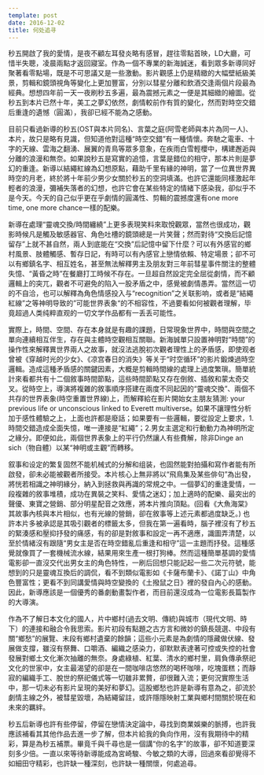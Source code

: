 ```yaml
---
template: post
date: 2016-12-02
title: 何处追寻
---
```


秒五開啟了我的愛情，是夜不顧左耳發炎略有感冒，趕往零點首映，LD大廳，可惜半失聰，凌晨兩點才返回寢室。作為一個不專業的新海誠迷，看到眾多新導同好聚著看零點場，既是不可思議又是一些激動。影片觀感上仍是精緻的大幅壁紙級美景，剪輯和鏡頭視角等變化上更加豐富，分別以彗星分離和飲酒交逢兩個片段最為經典。想想四年前一天一夜刷秒五多遍，最為震撼元素之一便是其細緻的繪圖。從秒五到本片已然十年，美工之夢幻依然，劇情較前作有質的變化，然而對時空交錯后重逢的遺憾（圓滿），我卻已經不能為之感動。

目前只看過新導的秒五(OST與本片同名)、言葉之庭(阿雪老師與本片為同一人)、本片，故只是略有見識，但知道他對這種“時空交錯”有一種情懷。奔馳之電車、十字的天線、雲海之翻湧、展翼的青鳥等眾多意象，在疾雨白雪輕櫻中，構建邂逅與分離的浪漫和無奈。如果說秒五是寫實的追憶，言葉是錯位的相守，那本片則是夢幻的重逢。新導以結繩紅線為幻想原點，藉助千里有緣的神明，當了一位異世界異時空的月老，終於將十年前少男少女關於秒五的空洞填滿。也許它還能同樣激起年輕者的浪漫，彌補失落者的幻想，也許它會在某些特定的情緒下感染我，卻似乎不是今天。今天的自己似乎更在乎劇情的圓滿性、剪輯的震撼度還有one more time, one more chance一樣的配樂。

新導在處理“靈魂交換/時間纏繞”上更多表現笑料來取悅觀眾，當然也很成功，觀影時候凡是觸及敏感器官、角色吐槽的鏡頭總是一片笑聲；然而對待“交換后記憶留存”上就不甚自然，兩人到底能在“交換”后記憶中留下什麼？可以有外感官的鄉村風景、肢體觸感、暫存日記，有時可以有內感官上戀情依賴、特定場景；卻不可以有鄉鎮名字、相互姓名，甚至無法解釋男主及朋友對三年前彗星事件關注的整體失憶、“黃昏之時”在餐廳打工時候不存在。一旦超自然設定完全屈從劇情，而不顧邏輯上的突兀，觀者不可避免的陷入一股矛盾之中，感覺被劇情愚弄。當然這一切的不自洽，也可以解釋為角色情感投入与“recognition”之关联影响，或者是“結繩紅線”之等神明导致的”可能世界表象“的不相容性，不過要看如何被觀者理解，毕竟超過人类纯粹直观的一切文学作品都有一丢丢可能性。

實際上，時間、空間、存在本身就是有趣的課題，日常現象世界中，時間與空間之單向連續相互伴生，存在與主體時空觀相互關聯。新海誠單只設置神明對“時間”的操作性來解釋異世界兩人之故事，就沒法逃脫初次觀者理性上的矛盾感，即使观者曾被《穿越时光的少女》、《凉宫春日的消失》等关于“时空循环”的影片鍛煉過時空邏輯。造成這種矛盾感的關鍵因素，大概是剪輯時間線的處理上過度繁瑣。簡單統計來看都共有十二個敘事時間節點，這些時間節點又存在倒敘、插敘和蒙太奇交叉。從時空上，導演將複雜的敘事順序搭建在兩度不同起因的“靈魂交換”、兩個不共存的世界表象(時空重置世界線)上，而解釋給在影片開始女主朋友猜測: your previous life or unconscious linked to Everett multiverse。如果不讓理性分析加于感性體驗之上，上面也許都是廢話；如果要有一些邏輯，要從設定上要求，1. 時間交錯造成全面失憶，唯一連接是“紅繩”；2.男女主選定和行動動力為神明所定之緣分。即便如此，兩個世界表象上的平行仍然讓人有些費解，除非Dinge an sich（物自體）以某“神明或主觀”而轉移。   

叙事和设定的繁复固然不能机械式的分解和组装，也固然能對拍攝和寫作者能有所啟發，卻未必能被觀者所接受。本片核心上無非將以“飛鳥集及某些俳句”為出發，將恍若相識之神明緣分，納入到拯救與再識的常規之中。一個夢幻的重逢愛情，一段複雜的敘事堆積，成功在異裝之笑料、愛情之迷幻；加上適時的配樂、最突出的聲優、東寶之營銷、部分明星配音之效應，將本片推向頂點。(回看《大魚海棠》其故事內核與本片相似，也有光線的營銷，卻在敘事等上述元素都過度缺乏。) 也許本片多被承認是其吸引觀者的標籤太多，但我在第一遍看時，腦子裡沒有了秒五的緊湊感和壓抑抒發的痛感，有的卻是對敘事和設定一再不適應，識圖弄清楚，以至於情緒沒有跟隨“男女主是否在時空錯亂后重逢和相守”這一主題而抒發。這種感覺就像買了一套機械流水線，結果用來生產一根打狗棒。然而這種簡單基調的愛情電影卻一直沒交代出男女主的角色特性，一刷后回想只能記起一些二次元符號，能想到的只是靈魂互換后的調侃，看不到類似電影如《卡薩布蘭卡》、《諾丁山》中角色豐富性；更看不到同講愛情與時空變換的《土撥鼠之日》裡的發自內心的感動。因此，新導應該是一個優秀的番劇動畫製作者，而目前還沒成為一位電影長篇製作的大導演。

作為不了解日本文化的國人，片中鄉村(過去文明、傳統)與城市（現代文明、時下）的連接和融合令我思索。影片初段有點題之古方言和微妙的鎮長競選、中段有關“鄉愁”的展覽、末段有鄉村遺棄的餘韻；這些小元素是為劇情的隱藏做伏線、發展做支撐，雖沒有祭舞、口嚼酒、編織之感染力，卻默默表達著可控或失控的社會發展對鄉土文化漸次抽離的無奈。身處綠植、紅葉、清水的鄉村里，肩負傳承祭祀文化的世家中，女主最渴望的卻是在一間咖啡店悠然的喝杯咖啡，吃塊蛋糕；而靜寂的編織手工、脫世的祭祀儀式等一切雖非累贅，卻很難入流；更何況實際生活中，那一切未必有影片呈現的美好和夢幻。這股鄉愁也許是新導有意為之，卻流於劇情主線之外，被彗星毀壞，為結繩留註，或許隱隱映射工業與鄉村間關於現在和未來的羈絆。

秒五后新導也許有些停留，停留在戀情決定論中，尋找到商業娛樂的脈搏，也許我應該補看其其他作品去進一步了解，但本片給我的負向作用，沒有我期待中的精彩，算是為秒五補票。畢竟千與千尋也是一個講“你的名字”的故事，卻不知道要深刻多少倍。一直以來等待新導能成為宮崎駿、今敏之類的大導，回過來看卻覺得不如細田守精彩，也許缺一種深刻，也許缺一種關懷，何處追尋。

